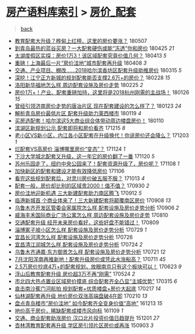 [房产语料库索引](../../README.md)  > [房价_配套](房价_配套.md)
====
> [back](../README.md)

- [教育配套大升级？桦甸上红榜，这里的房价要涨？](http://jkwz.applinzi.com/ittc/7100322178358838278.html#%E6%95%99%E8%82%B2%E9%85%8D%E5%A5%97%E5%A4%A7%E5%8D%87%E7%BA%A7%EF%BC%9F%E6%A1%A6%E7%94%B8%E4%B8%8A%E7%BA%A2%E6%A6%9C%EF%BC%8C%E8%BF%99%E9%87%8C%E7%9A%84%E6%88%BF%E4%BB%B7%E8%A6%81%E6%B6%A8%EF%BC%9F) 180507  
- [到青岛最热的蓝谷买房？一大配套硬伤或能“冻透”你和房价](http://jkwz.applinzi.com/ittc/7095946062546338832.html#%E5%88%B0%E9%9D%92%E5%B2%9B%E6%9C%80%E7%83%AD%E7%9A%84%E8%93%9D%E8%B0%B7%E4%B9%B0%E6%88%BF%EF%BC%9F%E4%B8%80%E5%A4%A7%E9%85%8D%E5%A5%97%E7%A1%AC%E4%BC%A4%E6%88%96%E8%83%BD%E2%80%9C%E5%86%BB%E9%80%8F%E2%80%9D%E4%BD%A0%E5%92%8C%E6%88%BF%E4%BB%B7) 180425 *21* 
- [太湖度假区实探：房价1万3！该区域配套究竟价值几何？](http://jkwz.applinzi.com/ittc/7091416803748348935.html#%E5%A4%AA%E6%B9%96%E5%BA%A6%E5%81%87%E5%8C%BA%E5%AE%9E%E6%8E%A2%EF%BC%9A%E6%88%BF%E4%BB%B71%E4%B8%873%EF%BC%81%E8%AF%A5%E5%8C%BA%E5%9F%9F%E9%85%8D%E5%A5%97%E7%A9%B6%E7%AB%9F%E4%BB%B7%E5%80%BC%E5%87%A0%E4%BD%95%EF%BC%9F) 180413 *5* 
- [重磅！上海最后一片“房价洼地”城市配套再升级](http://jkwz.applinzi.com/ittc/7089660282077185041.html#%E9%87%8D%E7%A3%85%EF%BC%81%E4%B8%8A%E6%B5%B7%E6%9C%80%E5%90%8E%E4%B8%80%E7%89%87%E2%80%9C%E6%88%BF%E4%BB%B7%E6%B4%BC%E5%9C%B0%E2%80%9D%E5%9F%8E%E5%B8%82%E9%85%8D%E5%A5%97%E5%86%8D%E5%8D%87%E7%BA%A7) 180408 *3* 
- [交通、产业项目、棚改……2018哈尔滨香坊区配套升级助推房价](http://jkwz.applinzi.com/ittc/7080726549857043473.html#%E4%BA%A4%E9%80%9A%E3%80%81%E4%BA%A7%E4%B8%9A%E9%A1%B9%E7%9B%AE%E3%80%81%E6%A3%9A%E6%94%B9%E2%80%A6%E2%80%A62018%E5%93%88%E5%B0%94%E6%BB%A8%E9%A6%99%E5%9D%8A%E5%8C%BA%E9%85%8D%E5%A5%97%E5%8D%87%E7%BA%A7%E5%8A%A9%E6%8E%A8%E6%88%BF%E4%BB%B7) 180315 *5* 
- [深挖！江宁正方新城的规划配套能否支撑2.6万+的房价？](http://jkwz.applinzi.com/ittc/7075196978017600529.html#%E6%B7%B1%E6%8C%96%EF%BC%81%E6%B1%9F%E5%AE%81%E6%AD%A3%E6%96%B9%E6%96%B0%E5%9F%8E%E7%9A%84%E8%A7%84%E5%88%92%E9%85%8D%E5%A5%97%E8%83%BD%E5%90%A6%E6%94%AF%E6%92%912.6%E4%B8%87%2B%E7%9A%84%E6%88%BF%E4%BB%B7%EF%BC%9F) 180228 *15* 
- [洛阳新华福地怎么样 周边配套设施及房价走势](http://jkwz.applinzi.com/ittc/7073942197194195975.html#%E6%B4%9B%E9%98%B3%E6%96%B0%E5%8D%8E%E7%A6%8F%E5%9C%B0%E6%80%8E%E4%B9%88%E6%A0%B7+%E5%91%A8%E8%BE%B9%E9%85%8D%E5%A5%97%E8%AE%BE%E6%96%BD%E5%8F%8A%E6%88%BF%E4%BB%B7%E8%B5%B0%E5%8A%BF) 180225 *2* 
- [房价1万+！产业、配套重磅加持，这里将是2018杭州刚需的主战场！](http://jkwz.applinzi.com/ittc/7062991602815861777.html#%E6%88%BF%E4%BB%B71%E4%B8%87%2B%EF%BC%81%E4%BA%A7%E4%B8%9A%E3%80%81%E9%85%8D%E5%A5%97%E9%87%8D%E7%A3%85%E5%8A%A0%E6%8C%81%EF%BC%8C%E8%BF%99%E9%87%8C%E5%B0%86%E6%98%AF2018%E6%9D%AD%E5%B7%9E%E5%88%9A%E9%9C%80%E7%9A%84%E4%B8%BB%E6%88%98%E5%9C%BA%EF%BC%81) 180126 *15* 
- [曾经引领济南房价走势的唐冶片区 现在配套建设的怎么样了？](http://jkwz.applinzi.com/ittc/7061710630837289994.html#%E6%9B%BE%E7%BB%8F%E5%BC%95%E9%A2%86%E6%B5%8E%E5%8D%97%E6%88%BF%E4%BB%B7%E8%B5%B0%E5%8A%BF%E7%9A%84%E5%94%90%E5%86%B6%E7%89%87%E5%8C%BA+%E7%8E%B0%E5%9C%A8%E9%85%8D%E5%A5%97%E5%BB%BA%E8%AE%BE%E7%9A%84%E6%80%8E%E4%B9%88%E6%A0%B7%E4%BA%86%EF%BC%9F) 180123 *24* 
- [解析青岛房价最低片区 配套升级助力莱西楼市](http://jkwz.applinzi.com/ittc/7060292979581781002.html#%E8%A7%A3%E6%9E%90%E9%9D%92%E5%B2%9B%E6%88%BF%E4%BB%B7%E6%9C%80%E4%BD%8E%E7%89%87%E5%8C%BA+%E9%85%8D%E5%A5%97%E5%8D%87%E7%BA%A7%E5%8A%A9%E5%8A%9B%E8%8E%B1%E8%A5%BF%E6%A5%BC%E5%B8%82) 180119 *4* 
- [买房选配套！哈尔滨这5大商业综合体带动周边楼盘房价！](http://jkwz.applinzi.com/ittc/7056864256081789959.html#%E4%B9%B0%E6%88%BF%E9%80%89%E9%85%8D%E5%A5%97%EF%BC%81%E5%93%88%E5%B0%94%E6%BB%A8%E8%BF%995%E5%A4%A7%E5%95%86%E4%B8%9A%E7%BB%BC%E5%90%88%E4%BD%93%E5%B8%A6%E5%8A%A8%E5%91%A8%E8%BE%B9%E6%A5%BC%E7%9B%98%E6%88%BF%E4%BB%B7%EF%BC%81) 180110  
- [滨湖区新规划公示 配套即将和房价看齐](http://jkwz.applinzi.com/ittc/7047353425270932497.html#%E6%BB%A8%E6%B9%96%E5%8C%BA%E6%96%B0%E8%A7%84%E5%88%92%E5%85%AC%E7%A4%BA+%E9%85%8D%E5%A5%97%E5%8D%B3%E5%B0%86%E5%92%8C%E6%88%BF%E4%BB%B7%E7%9C%8B%E9%BD%90) 171215 *8* 
- [老小区VS新小区，内江各小区配套在升级换代！你说房价还会降么？](http://jkwz.applinzi.com/ittc/7042803078812664848.html#%E8%80%81%E5%B0%8F%E5%8C%BAVS%E6%96%B0%E5%B0%8F%E5%8C%BA%EF%BC%8C%E5%86%85%E6%B1%9F%E5%90%84%E5%B0%8F%E5%8C%BA%E9%85%8D%E5%A5%97%E5%9C%A8%E5%8D%87%E7%BA%A7%E6%8D%A2%E4%BB%A3%EF%BC%81%E4%BD%A0%E8%AF%B4%E6%88%BF%E4%BB%B7%E8%BF%98%E4%BC%9A%E9%99%8D%E4%B9%88%EF%BC%9F) 171203 *1* 
- [烂配套VS高房价 淄博哪里房价“变态”？](http://jkwz.applinzi.com/ittc/7039345812792935441.html#%E7%83%82%E9%85%8D%E5%A5%97VS%E9%AB%98%E6%88%BF%E4%BB%B7+%E6%B7%84%E5%8D%9A%E5%93%AA%E9%87%8C%E6%88%BF%E4%BB%B7%E2%80%9C%E5%8F%98%E6%80%81%E2%80%9D%EF%BC%9F) 171124 *1* 
- [下沙大学城北配套又升级，这一年它的房价翻了一番](http://jkwz.applinzi.com/ittc/7038106759162496016.html#%E4%B8%8B%E6%B2%99%E5%A4%A7%E5%AD%A6%E5%9F%8E%E5%8C%97%E9%85%8D%E5%A5%97%E5%8F%88%E5%8D%87%E7%BA%A7%EF%BC%8C%E8%BF%99%E4%B8%80%E5%B9%B4%E5%AE%83%E7%9A%84%E6%88%BF%E4%BB%B7%E7%BF%BB%E4%BA%86%E4%B8%80%E7%95%AA) 171120 *5* 
- [苏州乐园走了，纽约中央公园来了！配套资源升级了，房价呢？](http://jkwz.applinzi.com/ittc/7033665266628690960.html#%E8%8B%8F%E5%B7%9E%E4%B9%90%E5%9B%AD%E8%B5%B0%E4%BA%86%EF%BC%8C%E7%BA%BD%E7%BA%A6%E4%B8%AD%E5%A4%AE%E5%85%AC%E5%9B%AD%E6%9D%A5%E4%BA%86%EF%BC%81%E9%85%8D%E5%A5%97%E8%B5%84%E6%BA%90%E5%8D%87%E7%BA%A7%E4%BA%86%EF%BC%8C%E6%88%BF%E4%BB%B7%E5%91%A2%EF%BC%9F) 171108 *1* 
- [加快新区的配套和建设才能有效降低房价](http://jkwz.applinzi.com/ittc/7032858708781040657.html#%E5%8A%A0%E5%BF%AB%E6%96%B0%E5%8C%BA%E7%9A%84%E9%85%8D%E5%A5%97%E5%92%8C%E5%BB%BA%E8%AE%BE%E6%89%8D%E8%83%BD%E6%9C%89%E6%95%88%E9%99%8D%E4%BD%8E%E6%88%BF%E4%BB%B7) 171106  
- [看完这些规划配套后，对灵川房价破五服不服？](http://jkwz.applinzi.com/ittc/7023929320165344272.html#%E7%9C%8B%E5%AE%8C%E8%BF%99%E4%BA%9B%E8%A7%84%E5%88%92%E9%85%8D%E5%A5%97%E5%90%8E%EF%BC%8C%E5%AF%B9%E7%81%B5%E5%B7%9D%E6%88%BF%E4%BB%B7%E7%A0%B4%E4%BA%94%E6%9C%8D%E4%B8%8D%E6%9C%8D%EF%BC%9F) 171013 *4* 
- [配套一般，房价却比别的区域贵2000！值不值？](http://jkwz.applinzi.com/ittc/7019041187430925328.html#%E9%85%8D%E5%A5%97%E4%B8%80%E8%88%AC%EF%BC%8C%E6%88%BF%E4%BB%B7%E5%8D%B4%E6%AF%94%E5%88%AB%E7%9A%84%E5%8C%BA%E5%9F%9F%E8%B4%B52000%EF%BC%81%E5%80%BC%E4%B8%8D%E5%80%BC%EF%BC%9F) 170930 *2* 
- [房价洼地迎新机遇 三大新建配套助力南区腾飞](http://jkwz.applinzi.com/ittc/7012475245414581264.html#%E6%88%BF%E4%BB%B7%E6%B4%BC%E5%9C%B0%E8%BF%8E%E6%96%B0%E6%9C%BA%E9%81%87+%E4%B8%89%E5%A4%A7%E6%96%B0%E5%BB%BA%E9%85%8D%E5%A5%97%E5%8A%A9%E5%8A%9B%E5%8D%97%E5%8C%BA%E8%85%BE%E9%A3%9E) 170912 *5* 
- [临港新城首 个商业体来了！三大新建配套将颠覆南区房价](http://jkwz.applinzi.com/ittc/7010966172508619792.html#%E4%B8%B4%E6%B8%AF%E6%96%B0%E5%9F%8E%E9%A6%96+%E4%B8%AA%E5%95%86%E4%B8%9A%E4%BD%93%E6%9D%A5%E4%BA%86%EF%BC%81%E4%B8%89%E5%A4%A7%E6%96%B0%E5%BB%BA%E9%85%8D%E5%A5%97%E5%B0%86%E9%A2%A0%E8%A6%86%E5%8D%97%E5%8C%BA%E6%88%BF%E4%BB%B7) 170908 *13* 
- [乌鲁木齐开发区管委会家属院怎么样 配套设施及房价走势分析](http://jkwz.applinzi.com/ittc/7010115662658405393.html#%E4%B9%8C%E9%B2%81%E6%9C%A8%E9%BD%90%E5%BC%80%E5%8F%91%E5%8C%BA%E7%AE%A1%E5%A7%94%E4%BC%9A%E5%AE%B6%E5%B1%9E%E9%99%A2%E6%80%8E%E4%B9%88%E6%A0%B7+%E9%85%8D%E5%A5%97%E8%AE%BE%E6%96%BD%E5%8F%8A%E6%88%BF%E4%BB%B7%E8%B5%B0%E5%8A%BF%E5%88%86%E6%9E%90) 170906 *2* 
- [威海丰禾国际商业广场公寓怎么样 周边配套设施及房价走势](http://jkwz.applinzi.com/ittc/7000104795745289233.html#%E5%A8%81%E6%B5%B7%E4%B8%B0%E7%A6%BE%E5%9B%BD%E9%99%85%E5%95%86%E4%B8%9A%E5%B9%BF%E5%9C%BA%E5%85%AC%E5%AF%93%E6%80%8E%E4%B9%88%E6%A0%B7+%E5%91%A8%E8%BE%B9%E9%85%8D%E5%A5%97%E8%AE%BE%E6%96%BD%E5%8F%8A%E6%88%BF%E4%BB%B7%E8%B5%B0%E5%8A%BF) 170810  
- [交通配套升级 经开未来房价看好，这些好盘不能错过！](http://jkwz.applinzi.com/ittc/6999760962851439633.html#%E4%BA%A4%E9%80%9A%E9%85%8D%E5%A5%97%E5%8D%87%E7%BA%A7+%E7%BB%8F%E5%BC%80%E6%9C%AA%E6%9D%A5%E6%88%BF%E4%BB%B7%E7%9C%8B%E5%A5%BD%EF%BC%8C%E8%BF%99%E4%BA%9B%E5%A5%BD%E7%9B%98%E4%B8%8D%E8%83%BD%E9%94%99%E8%BF%87%EF%BC%81) 170809  
- [淄博冢子坡小区怎么样 配套设施及房价走势分析](http://jkwz.applinzi.com/ittc/6995726207516410897.html#%E6%B7%84%E5%8D%9A%E5%86%A2%E5%AD%90%E5%9D%A1%E5%B0%8F%E5%8C%BA%E6%80%8E%E4%B9%88%E6%A0%B7+%E9%85%8D%E5%A5%97%E8%AE%BE%E6%96%BD%E5%8F%8A%E6%88%BF%E4%BB%B7%E8%B5%B0%E5%8A%BF%E5%88%86%E6%9E%90) 170729 *1* 
- [宜昌长河湾怎么样 配套设施及房价走势分析](http://jkwz.applinzi.com/ittc/6994534643893011472.html#%E5%AE%9C%E6%98%8C%E9%95%BF%E6%B2%B3%E6%B9%BE%E6%80%8E%E4%B9%88%E6%A0%B7+%E9%85%8D%E5%A5%97%E8%AE%BE%E6%96%BD%E5%8F%8A%E6%88%BF%E4%BB%B7%E8%B5%B0%E5%8A%BF%E5%88%86%E6%9E%90) 170726  
- [宜昌清江润城怎么样 配套设施及房价走势分析](http://jkwz.applinzi.com/ittc/6993801338604225552.html#%E5%AE%9C%E6%98%8C%E6%B8%85%E6%B1%9F%E6%B6%A6%E5%9F%8E%E6%80%8E%E4%B9%88%E6%A0%B7+%E9%85%8D%E5%A5%97%E8%AE%BE%E6%96%BD%E5%8F%8A%E6%88%BF%E4%BB%B7%E8%B5%B0%E5%8A%BF%E5%88%86%E6%9E%90) 170724 *2* 
- [乌鲁木齐通嘉·东方御景怎么样 配套设施及房价走势分析](http://jkwz.applinzi.com/ittc/6992701561799967760.html#%E4%B9%8C%E9%B2%81%E6%9C%A8%E9%BD%90%E9%80%9A%E5%98%89%C2%B7%E4%B8%9C%E6%96%B9%E5%BE%A1%E6%99%AF%E6%80%8E%E4%B9%88%E6%A0%B7+%E9%85%8D%E5%A5%97%E8%AE%BE%E6%96%BD%E5%8F%8A%E6%88%BF%E4%BB%B7%E8%B5%B0%E5%8A%BF%E5%88%86%E6%9E%90) 170721 *12* 
- [7月沈阳浑南再推新地！配套升级房价或凭此水涨船高？](http://jkwz.applinzi.com/ittc/6988977103297840133.html#7%E6%9C%88%E6%B2%88%E9%98%B3%E6%B5%91%E5%8D%97%E5%86%8D%E6%8E%A8%E6%96%B0%E5%9C%B0%EF%BC%81%E9%85%8D%E5%A5%97%E5%8D%87%E7%BA%A7%E6%88%BF%E4%BB%B7%E6%88%96%E5%87%AD%E6%AD%A4%E6%B0%B4%E6%B6%A8%E8%88%B9%E9%AB%98%EF%BC%9F) 170711 *45* 
- [2.5万房价抄底4万+的配套规划，放眼南京只有这个板块可以！](http://jkwz.applinzi.com/ittc/6982187844528243717.html#2.5%E4%B8%87%E6%88%BF%E4%BB%B7%E6%8A%84%E5%BA%954%E4%B8%87%2B%E7%9A%84%E9%85%8D%E5%A5%97%E8%A7%84%E5%88%92%EF%BC%8C%E6%94%BE%E7%9C%BC%E5%8D%97%E4%BA%AC%E5%8F%AA%E6%9C%89%E8%BF%99%E4%B8%AA%E6%9D%BF%E5%9D%97%E5%8F%AF%E4%BB%A5%EF%BC%81) 170623 *9* 
- [浮山后教育配套升级 房价超3万不再“刚需”](http://jkwz.applinzi.com/ittc/6971261853148644357.html#%E6%B5%AE%E5%B1%B1%E5%90%8E%E6%95%99%E8%82%B2%E9%85%8D%E5%A5%97%E5%8D%87%E7%BA%A7+%E6%88%BF%E4%BB%B7%E8%B6%853%E4%B8%87%E4%B8%8D%E5%86%8D%E2%80%9C%E5%88%9A%E9%9C%80%E2%80%9D) 170524 *2* 
- [市北四大热点置业区域房价摸底 综合配套齐全凸显“主城优势”](http://jkwz.applinzi.com/ittc/6945150617378096133.html#%E5%B8%82%E5%8C%97%E5%9B%9B%E5%A4%A7%E7%83%AD%E7%82%B9%E7%BD%AE%E4%B8%9A%E5%8C%BA%E5%9F%9F%E6%88%BF%E4%BB%B7%E6%91%B8%E5%BA%95+%E7%BB%BC%E5%90%88%E9%85%8D%E5%A5%97%E9%BD%90%E5%85%A8%E5%87%B8%E6%98%BE%E2%80%9C%E4%B8%BB%E5%9F%8E%E4%BC%98%E5%8A%BF%E2%80%9D) 170315 *6* 
- [直击南沙蕉门河航拍 规划配套+优质楼盘+房价大起底](http://jkwz.applinzi.com/ittc/6935573941887435780.html#%E7%9B%B4%E5%87%BB%E5%8D%97%E6%B2%99%E8%95%89%E9%97%A8%E6%B2%B3%E8%88%AA%E6%8B%8D+%E8%A7%84%E5%88%92%E9%85%8D%E5%A5%97%2B%E4%BC%98%E8%B4%A8%E6%A5%BC%E7%9B%98%2B%E6%88%BF%E4%BB%B7%E5%A4%A7%E8%B5%B7%E5%BA%95) 170217 *14* 
- [仙林湖配套再升级 地价房价双涨高端盘破4在即](http://jkwz.applinzi.com/ittc/6932932087442326532.html#%E4%BB%99%E6%9E%97%E6%B9%96%E9%85%8D%E5%A5%97%E5%86%8D%E5%8D%87%E7%BA%A7+%E5%9C%B0%E4%BB%B7%E6%88%BF%E4%BB%B7%E5%8F%8C%E6%B6%A8%E9%AB%98%E7%AB%AF%E7%9B%98%E7%A0%B44%E5%9C%A8%E5%8D%B3) 170210 *13* 
- [盘点青岛楼市“房价洼地” 如今配套齐全变身价值“高地”](http://jkwz.applinzi.com/ittc/6911013685870199813.html#%E7%9B%98%E7%82%B9%E9%9D%92%E5%B2%9B%E6%A5%BC%E5%B8%82%E2%80%9C%E6%88%BF%E4%BB%B7%E6%B4%BC%E5%9C%B0%E2%80%9D+%E5%A6%82%E4%BB%8A%E9%85%8D%E5%A5%97%E9%BD%90%E5%85%A8%E5%8F%98%E8%BA%AB%E4%BB%B7%E5%80%BC%E2%80%9C%E9%AB%98%E5%9C%B0%E2%80%9D) 161213 *15* 
- [地价高于房价，稀缺配套成楼市风向标](http://jkwz.applinzi.com/ittc/6898537476628415493.html#%E5%9C%B0%E4%BB%B7%E9%AB%98%E4%BA%8E%E6%88%BF%E4%BB%B7%EF%BC%8C%E7%A8%80%E7%BC%BA%E9%85%8D%E5%A5%97%E6%88%90%E6%A5%BC%E5%B8%82%E9%A3%8E%E5%90%91%E6%A0%87) 161109 *1* 
- [交通、商业配套助涨房价 汉口北片投资价值日趋提升](http://jkwz.applinzi.com/ittc/6770770238937498628.html#%E4%BA%A4%E9%80%9A%E3%80%81%E5%95%86%E4%B8%9A%E9%85%8D%E5%A5%97%E5%8A%A9%E6%B6%A8%E6%88%BF%E4%BB%B7+%E6%B1%89%E5%8F%A3%E5%8C%97%E7%89%87%E6%8A%95%E8%B5%84%E4%BB%B7%E5%80%BC%E6%97%A5%E8%B6%8B%E6%8F%90%E5%8D%87) 151201 *27* 
- [杏林湾教育配套再升级 学区房引领片区房价或再涨](http://jkwz.applinzi.com/ittc/6737767076045030404.html#%E6%9D%8F%E6%9E%97%E6%B9%BE%E6%95%99%E8%82%B2%E9%85%8D%E5%A5%97%E5%86%8D%E5%8D%87%E7%BA%A7+%E5%AD%A6%E5%8C%BA%E6%88%BF%E5%BC%95%E9%A2%86%E7%89%87%E5%8C%BA%E6%88%BF%E4%BB%B7%E6%88%96%E5%86%8D%E6%B6%A8) 150903 *3* 
